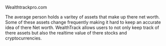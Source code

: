 Wealthtrackpro.com

The average person holds a varitey of assets that make up there net worth. Some of these assets change frequently making it hard to keep an accurate idea
of there Net worth. WealthTrack allows users to not only keep track of there assets but also the realtime value of there stocks and cryptocurrencies. 

